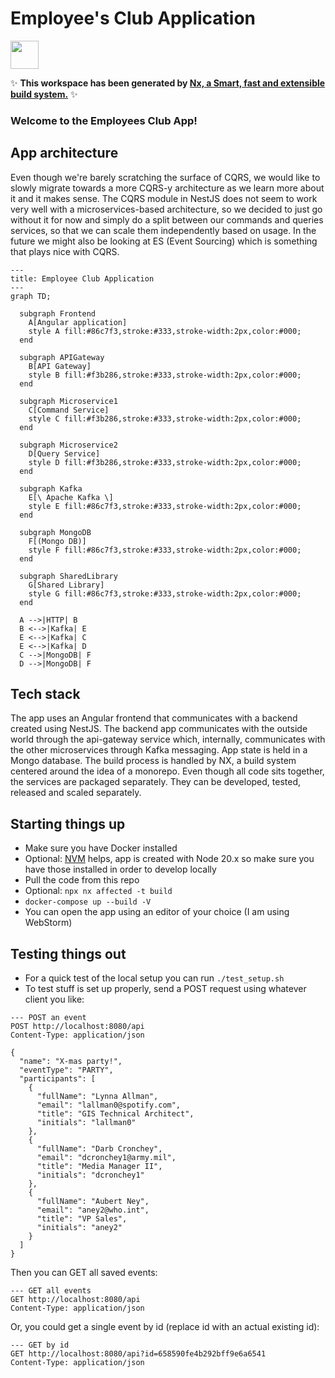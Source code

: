 # Employee's Club Application

<a alt="Nx logo" href="https://nx.dev" target="_blank" rel="noreferrer"><img src="https://raw.githubusercontent.com/nrwl/nx/master/images/nx-logo.png" width="45"></a>

✨ **This workspace has been generated by [Nx, a Smart, fast and extensible build system.](https://nx.dev)** ✨

### Welcome to the Employees Club App! 

## App architecture

Even though we're barely scratching the surface of CQRS, we would like to slowly migrate towards a more CQRS-y architecture as we learn more about it and it makes sense. The CQRS module in NestJS does not seem to work very well with a microservices-based architecture, so we decided to just go without it for now and simply do a split between our commands and queries services, so that we can scale them independently based on usage. In the future we might also be looking at ES (Event Sourcing) which is something that plays nice with CQRS. 


```mermaid
---
title: Employee Club Application
---
graph TD;

  subgraph Frontend
    A[Angular application]
    style A fill:#86c7f3,stroke:#333,stroke-width:2px,color:#000;
  end

  subgraph APIGateway
    B[API Gateway]
    style B fill:#f3b286,stroke:#333,stroke-width:2px,color:#000;
  end

  subgraph Microservice1
    C[Command Service]
    style C fill:#f3b286,stroke:#333,stroke-width:2px,color:#000;
  end

  subgraph Microservice2
    D[Query Service]
    style D fill:#f3b286,stroke:#333,stroke-width:2px,color:#000;
  end

  subgraph Kafka
    E[\ Apache Kafka \]
    style E fill:#86c7f3,stroke:#333,stroke-width:2px,color:#000;
  end

  subgraph MongoDB
    F[(Mongo DB)]
    style F fill:#86c7f3,stroke:#333,stroke-width:2px,color:#000;
  end

  subgraph SharedLibrary
    G[Shared Library]
    style G fill:#86c7f3,stroke:#333,stroke-width:2px,color:#000;
  end

  A -->|HTTP| B
  B <-->|Kafka| E
  E <-->|Kafka| C
  E <-->|Kafka| D
  C -->|MongoDB| F
  D -->|MongoDB| F

```


## Tech stack
The app uses an Angular frontend that communicates with a backend created using NestJS.
The backend app communicates with the outside world through the api-gateway service which, internally, communicates with the other microservices through Kafka messaging. App state is held in a Mongo database. 
The build process is handled by NX, a build system centered around the idea of a monorepo. Even though all code sits together, the services are packaged separately. They can be developed, tested, released and scaled separately.

## Starting things up

- Make sure you have Docker installed
- Optional: [NVM](https://nvm.sh ) helps, app is created with Node 20.x so make sure you have those installed in order to develop locally
- Pull the code from this repo
- Optional: `npx nx affected -t build`
- `docker-compose up --build -V`
- You can open the app using an editor of your choice (I am using WebStorm)

## Testing things out

- For a quick test of the local setup you can run `./test_setup.sh`
- To test stuff is set up properly, send a POST request using whatever client you like:
```
--- POST an event
POST http://localhost:8080/api
Content-Type: application/json

{
  "name": "X-mas party!",
  "eventType": "PARTY",
  "participants": [
    {
      "fullName": "Lynna Allman",
      "email": "lallman0@spotify.com",
      "title": "GIS Technical Architect",
      "initials": "lallman0"
    },
    {
      "fullName": "Darb Cronchey",
      "email": "dcronchey1@army.mil",
      "title": "Media Manager II",
      "initials": "dcronchey1"
    },
    {
      "fullName": "Aubert Ney",
      "email": "aney2@who.int",
      "title": "VP Sales",
      "initials": "aney2"
    }
  ]
}

```
Then you can GET all saved events:
```
--- GET all events
GET http://localhost:8080/api
Content-Type: application/json
```
Or, you could get a single event by id (replace id with an actual existing id):
```
--- GET by id
GET http://localhost:8080/api?id=658590fe4b292bff9e6a6541
Content-Type: application/json
```

